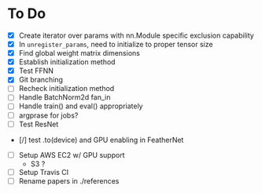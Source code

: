 # To Do
- [X] Create iterator over params with nn.Module specific exclusion capability
- [X] In `unregister_params`, need to initialize to proper tensor size
- [X] Find global weight matrix dimensions
- [X] Establish initialization method
- [X] Test FFNN
- [X] Git branching
- [ ] Recheck initialization method
- [ ] Handle BatchNorm2d fan_in
- [ ] Handle train() and eval() appropriately
- [ ] argprase for jobs?
- [ ] Test ResNet
- [/] test .to(device) and GPU enabling in FeatherNet
- [ ] Setup AWS EC2 w/ GPU support
	- S3 ?
- [ ] Setup Travis CI
- [ ] Rename papers in ./references
